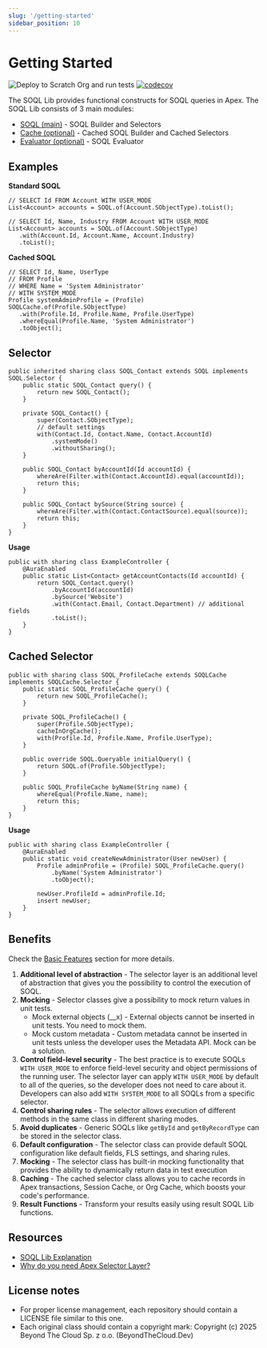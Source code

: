 ```yaml
---
slug: '/getting-started'
sidebar_position: 10
---
```


# Getting Started

![Deploy to Scratch Org and run tests](https://github.com/beyond-the-cloud-dev/soql-lib/actions/workflows/ci.yml/badge.svg)
[![codecov](https://codecov.io/gh/beyond-the-cloud-dev/soql-lib/branch/main/graph/badge.svg)](https://codecov.io/gh/beyond-the-cloud-dev/soql-lib)

The SOQL Lib provides functional constructs for SOQL queries in Apex. The SOQL Lib consists of 3 main modules:

- [SOQL (main)](./soql/getting-started) - SOQL Builder and Selectors
- [Cache (optional)](./cache/getting-started) - Cached SOQL Builder and Cached Selectors
- [Evaluator (optional)](./evaluator/getting-started) - SOQL Evaluator

## Examples

**Standard SOQL**

```apex
// SELECT Id FROM Account WITH USER_MODE
List<Account> accounts = SOQL.of(Account.SObjectType).toList();
```

```apex
// SELECT Id, Name, Industry FROM Account WITH USER_MODE
List<Account> accounts = SOQL.of(Account.SObjectType)
   .with(Account.Id, Account.Name, Account.Industry)
   .toList();
```

**Cached SOQL**

```apex
// SELECT Id, Name, UserType 
// FROM Profile 
// WHERE Name = 'System Administrator' 
// WITH SYSTEM_MODE
Profile systemAdminProfile = (Profile) SOQLCache.of(Profile.SObjectType)
   .with(Profile.Id, Profile.Name, Profile.UserType)
   .whereEqual(Profile.Name, 'System Administrator')
   .toObject();
```

## Selector

```apex
public inherited sharing class SOQL_Contact extends SOQL implements SOQL.Selector {
    public static SOQL_Contact query() {
        return new SOQL_Contact();
    }

    private SOQL_Contact() {
        super(Contact.SObjectType);
        // default settings
        with(Contact.Id, Contact.Name, Contact.AccountId)
            .systemMode()
            .withoutSharing();
    }

    public SOQL_Contact byAccountId(Id accountId) {
        whereAre(Filter.with(Contact.AccountId).equal(accountId));
        return this;
    }

    public SOQL_Contact bySource(String source) {
        whereAre(Filter.with(Contact.ContactSource).equal(source));
        return this;
    }
}
```

**Usage**

```apex
public with sharing class ExampleController {
    @AuraEnabled
    public static List<Contact> getAccountContacts(Id accountId) {
        return SOQL_Contact.query()
            .byAccountId(accountId)
            .bySource('Website')
            .with(Contact.Email, Contact.Department) // additional fields
            .toList();
    }
}
```

## Cached Selector

```apex
public with sharing class SOQL_ProfileCache extends SOQLCache implements SOQLCache.Selector {
    public static SOQL_ProfileCache query() {
        return new SOQL_ProfileCache();
    }

    private SOQL_ProfileCache() {
        super(Profile.SObjectType);
        cacheInOrgCache();
        with(Profile.Id, Profile.Name, Profile.UserType);
    }

    public override SOQL.Queryable initialQuery() {
        return SOQL.of(Profile.SObjectType);
    }

    public SOQL_ProfileCache byName(String name) {
        whereEqual(Profile.Name, name);
        return this;
    }
}
```

**Usage**

```apex
public with sharing class ExampleController {
    @AuraEnabled
    public static void createNewAdministrator(User newUser) {
        Profile adminProfile = (Profile) SOQL_ProfileCache.query()
            .byName('System Administrator')
            .toObject();

        newUser.ProfileId = adminProfile.Id;
        insert newUser;
    }
}
```

## Benefits

Check the [Basic Features](./basic-features.md) section for more details.

1. **Additional level of abstraction** - The selector layer is an additional level of abstraction that gives you the possibility to control the execution of SOQL.
2. **Mocking** - Selector classes give a possibility to mock return values in unit tests.
    - Mock external objects (__x) - External objects cannot be inserted in unit tests. You need to mock them.
    - Mock custom metadata - Custom metadata cannot be inserted in unit tests unless the developer uses the Metadata API. Mock can be a solution.
3. **Control field-level security** - The best practice is to execute SOQLs `WITH USER_MODE` to enforce field-level security and object permissions of the running user. The selector layer can apply `WITH USER_MODE` by default to all of the queries, so the developer does not need to care about it. Developers can also add `WITH SYSTEM_MODE` to all SOQLs from a specific selector.
4. **Control sharing rules** - The selector allows execution of different methods in the same class in different sharing modes.
5. **Avoid duplicates** - Generic SOQLs like `getById` and `getByRecordType` can be stored in the selector class.
6. **Default configuration** - The selector class can provide default SOQL configuration like default fields, FLS settings, and sharing rules.
7. **Mocking** - The selector class has built-in mocking functionality that provides the ability to dynamically return data in test execution
8. **Caching** - The cached selector class allows you to cache records in Apex transactions, Session Cache, or Org Cache, which boosts your code's performance.
9. **Result Functions** - Transform your results easily using result SOQL Lib functions.

## Resources

- [SOQL Lib Explanation](https://blog.beyondthecloud.dev/blog/soql-lib)
- [Why do you need Apex Selector Layer?](https://blog.beyondthecloud.dev/blog/why-do-you-need-selector-layer)

## License notes

- For proper license management, each repository should contain a LICENSE file similar to this one.
- Each original class should contain a copyright mark: Copyright (c) 2025 Beyond The Cloud Sp. z o.o. (BeyondTheCloud.Dev)
